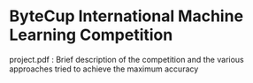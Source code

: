 # ByteCup International Machine Learning Competition

project.pdf : Brief description of the competition and the various approaches tried to achieve the maximum accuracy
